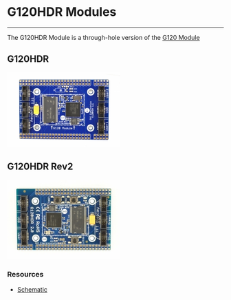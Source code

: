 # G120HDR Modules
---
The G120HDR Module is a through-hole version of the [G120 Module](../scm/g120.md)

## G120HDR

![G120 HDR Module](images/g120hdr-top.jpg)

## G120HDR Rev2

![G120 HDR Module](images/g120hdr-rev2-top.jpg)

### Resources

* [Schematic](http://files.ghielectronics.com/downloads/Schematics/Systems/G120HDR%20Module%20Rev2%20Schematic.pdf)

